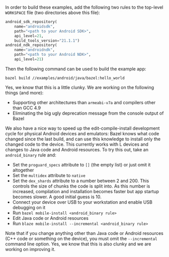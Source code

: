 In order to build these examples, add the following two rules to the top-level `WORKSPACE` file (two directories above this file):

```python
android_sdk_repository(
    name="androidsdk",
    path="<path to your Android SDK>",
    api_level=21,
    build_tools_version="21.1.1")
android_ndk_repository(
    name="androidndk",
    path="<path to your Android NDK>",
    api_level=21)
```

Then the following command can be used to build the example app:

```
bazel build //examples/android/java/bazel:hello_world
```

Yes, we know that this is a little clunky. We are working on the following things (and more):
 * Supporting other architectures than `armeabi-v7a` and compilers other than GCC 4.9
 * Eliminating the big ugly deprecation message from the console output of Bazel

We also have a nice way to speed up the edit-compile-install development cycle for physical Android devices and emulators: Bazel knows what code changed since the last build, and can use this knowledge to install only the changed code to the device. This currently works with L devices and changes to Java code and Android resources. To try this out, take an `android_binary` rule and:
 * Set the `proguard_specs` attribute to `[]` (the empty list) or just omit it altogether
 * Set the `multidex` attribute to `native`
 * Set the `dex_shards` attribute to a number between 2 and 200. This controls the size of chunks the code is split into. As this number is increased, compilation and installation becomes faster but app startup becomes slower. A good initial guess is 10.
 * Connect your device over USB to your workstation and enable USB debugging on it
 * Run `bazel mobile-install <android_binary rule>`
 * Edit Java code or Android resources
 * Run `blaze mobile-install --incremental <android_binary rule>`

Note that if you change anything other than Java code or Android resources (C++ code or something on the device), you must omit the `--incremental` command line option. Yes, we know that this is also clunky and we are working on improving it.
